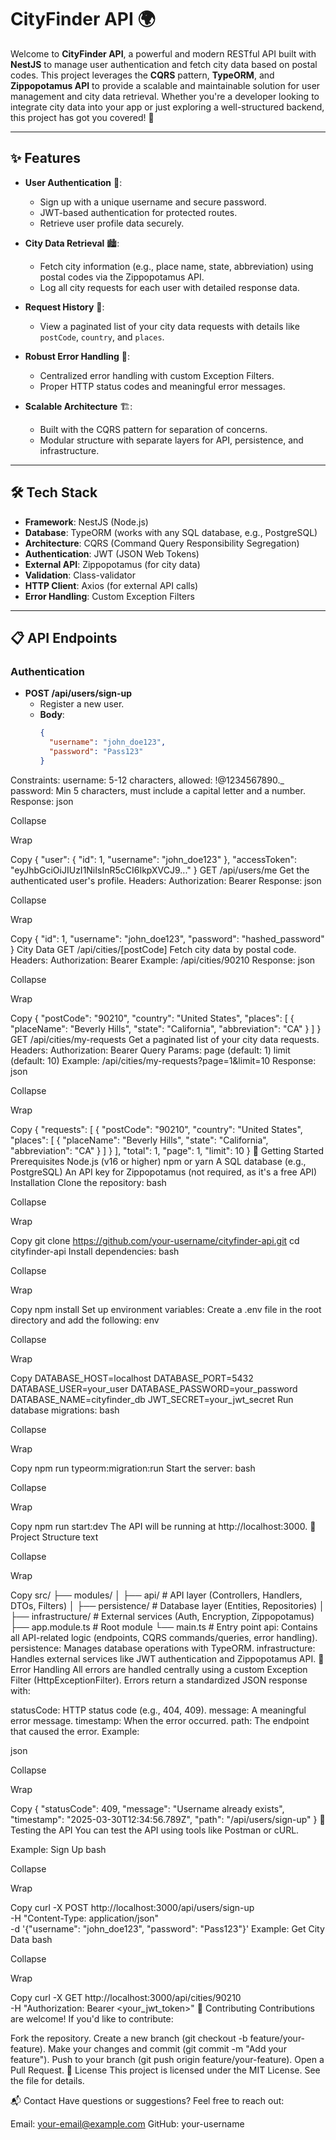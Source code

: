 # CityFinder API 🌍

Welcome to **CityFinder API**, a powerful and modern RESTful API built with **NestJS** to manage user authentication and fetch city data based on postal codes. This project leverages the **CQRS** pattern, **TypeORM**, and **Zippopotamus API** to provide a scalable and maintainable solution for user management and city data retrieval. Whether you're a developer looking to integrate city data into your app or just exploring a well-structured backend, this project has got you covered! 🚀

---

## ✨ Features

- **User Authentication** 🔐:
  - Sign up with a unique username and secure password.
  - JWT-based authentication for protected routes.
  - Retrieve user profile data securely.

- **City Data Retrieval** 🏙️:
  - Fetch city information (e.g., place name, state, abbreviation) using postal codes via the Zippopotamus API.
  - Log all city requests for each user with detailed response data.

- **Request History** 📜:
  - View a paginated list of your city data requests with details like `postCode`, `country`, and `places`.

- **Robust Error Handling** 🚨:
  - Centralized error handling with custom Exception Filters.
  - Proper HTTP status codes and meaningful error messages.

- **Scalable Architecture** 🏗️:
  - Built with the CQRS pattern for separation of concerns.
  - Modular structure with separate layers for API, persistence, and infrastructure.

---

## 🛠️ Tech Stack

- **Framework**: NestJS (Node.js)
- **Database**: TypeORM (works with any SQL database, e.g., PostgreSQL)
- **Architecture**: CQRS (Command Query Responsibility Segregation)
- **Authentication**: JWT (JSON Web Tokens)
- **External API**: Zippopotamus (for city data)
- **Validation**: Class-validator
- **HTTP Client**: Axios (for external API calls)
- **Error Handling**: Custom Exception Filters

---

## 📋 API Endpoints

### Authentication
- **POST /api/users/sign-up**
  - Register a new user.
  - **Body**:
    ```json
    {
      "username": "john_doe123",
      "password": "Pass123"
    }
Constraints:
username: 5-12 characters, allowed: !@1234567890._
password: Min 5 characters, must include a capital letter and a number.
Response:
json

Collapse

Wrap

Copy
{
  "user": {
    "id": 1,
    "username": "john_doe123"
  },
  "accessToken": "eyJhbGciOiJIUzI1NiIsInR5cCI6IkpXVCJ9..."
}
GET /api/users/me
Get the authenticated user's profile.
Headers: Authorization: Bearer <token>
Response:
json

Collapse

Wrap

Copy
{
  "id": 1,
  "username": "john_doe123",
  "password": "hashed_password"
}
City Data
GET /api/cities/[postCode]
Fetch city data by postal code.
Headers: Authorization: Bearer <token>
Example: /api/cities/90210
Response:
json

Collapse

Wrap

Copy
{
  "postCode": "90210",
  "country": "United States",
  "places": [
    {
      "placeName": "Beverly Hills",
      "state": "California",
      "abbreviation": "CA"
    }
  ]
}
GET /api/cities/my-requests
Get a paginated list of your city data requests.
Headers: Authorization: Bearer <token>
Query Params:
page (default: 1)
limit (default: 10)
Example: /api/cities/my-requests?page=1&limit=10
Response:
json

Collapse

Wrap

Copy
{
  "requests": [
    {
      "postCode": "90210",
      "country": "United States",
      "places": [
        {
          "placeName": "Beverly Hills",
          "state": "California",
          "abbreviation": "CA"
        }
      ]
    }
  ],
  "total": 1,
  "page": 1,
  "limit": 10
}
🏁 Getting Started
Prerequisites
Node.js (v16 or higher)
npm or yarn
A SQL database (e.g., PostgreSQL)
An API key for Zippopotamus (not required, as it's a free API)
Installation
Clone the repository:
bash

Collapse

Wrap

Copy
git clone https://github.com/your-username/cityfinder-api.git
cd cityfinder-api
Install dependencies:
bash

Collapse

Wrap

Copy
npm install
Set up environment variables: Create a .env file in the root directory and add the following:
env

Collapse

Wrap

Copy
DATABASE_HOST=localhost
DATABASE_PORT=5432
DATABASE_USER=your_user
DATABASE_PASSWORD=your_password
DATABASE_NAME=cityfinder_db
JWT_SECRET=your_jwt_secret
Run database migrations:
bash

Collapse

Wrap

Copy
npm run typeorm:migration:run
Start the server:
bash

Collapse

Wrap

Copy
npm run start:dev
The API will be running at http://localhost:3000.
📂 Project Structure
text

Collapse

Wrap

Copy
src/
├── modules/
│   ├── api/                # API layer (Controllers, Handlers, DTOs, Filters)
│   ├── persistence/        # Database layer (Entities, Repositories)
│   ├── infrastructure/     # External services (Auth, Encryption, Zippopotamus)
├── app.module.ts           # Root module
└── main.ts                 # Entry point
api: Contains all API-related logic (endpoints, CQRS commands/queries, error handling).
persistence: Manages database operations with TypeORM.
infrastructure: Handles external services like JWT authentication and Zippopotamus API.
🚨 Error Handling
All errors are handled centrally using a custom Exception Filter (HttpExceptionFilter). Errors return a standardized JSON response with:

statusCode: HTTP status code (e.g., 404, 409).
message: A meaningful error message.
timestamp: When the error occurred.
path: The endpoint that caused the error.
Example:

json

Collapse

Wrap

Copy
{
  "statusCode": 409,
  "message": "Username already exists",
  "timestamp": "2025-03-30T12:34:56.789Z",
  "path": "/api/users/sign-up"
}
🧪 Testing the API
You can test the API using tools like Postman or cURL.

Example: Sign Up
bash

Collapse

Wrap

Copy
curl -X POST http://localhost:3000/api/users/sign-up \
-H "Content-Type: application/json" \
-d '{"username": "john_doe123", "password": "Pass123"}'
Example: Get City Data
bash

Collapse

Wrap

Copy
curl -X GET http://localhost:3000/api/cities/90210 \
-H "Authorization: Bearer <your_jwt_token>"
🤝 Contributing
Contributions are welcome! If you'd like to contribute:

Fork the repository.
Create a new branch (git checkout -b feature/your-feature).
Make your changes and commit (git commit -m "Add your feature").
Push to your branch (git push origin feature/your-feature).
Open a Pull Request.
📜 License
This project is licensed under the MIT License. See the  file for details.

📬 Contact
Have questions or suggestions? Feel free to reach out:

Email: your-email@example.com
GitHub: your-username
